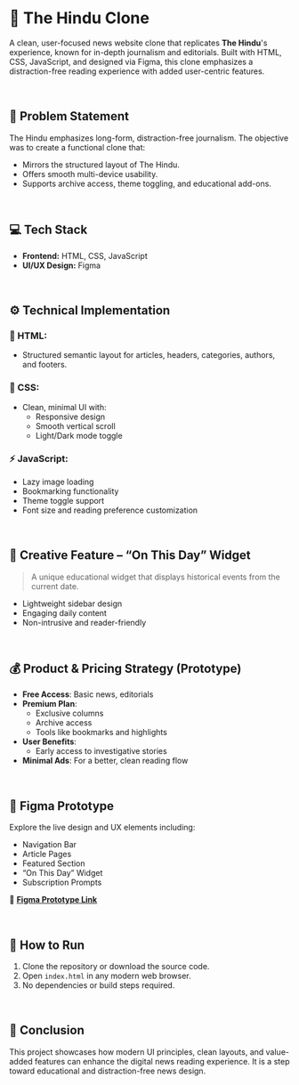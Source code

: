 # 📰 The Hindu Clone

A clean, user-focused news website clone that replicates **The Hindu**'s experience, known for in-depth journalism and editorials. Built with HTML, CSS, JavaScript, and designed via Figma, this clone emphasizes a distraction-free reading experience with added user-centric features.

<br>

## 🚩 Problem Statement

The Hindu emphasizes long-form, distraction-free journalism. The objective was to create a functional clone that:

- Mirrors the structured layout of The Hindu.
- Offers smooth multi-device usability.
- Supports archive access, theme toggling, and educational add-ons.

<br>

## 💻 Tech Stack

- **Frontend:** HTML, CSS, JavaScript  
- **UI/UX Design:** Figma

<br>

## ⚙️ Technical Implementation

### 🧱 HTML:
- Structured semantic layout for articles, headers, categories, authors, and footers.

### 🎨 CSS:
- Clean, minimal UI with:
  - Responsive design
  - Smooth vertical scroll
  - Light/Dark mode toggle

### ⚡ JavaScript:
- Lazy image loading
- Bookmarking functionality
- Theme toggle support
- Font size and reading preference customization

<br>

## 🌟 Creative Feature – “On This Day” Widget

> A unique educational widget that displays historical events from the current date.

- Lightweight sidebar design
- Engaging daily content
- Non-intrusive and reader-friendly

<br>

## 💰 Product & Pricing Strategy (Prototype)

- **Free Access**: Basic news, editorials  
- **Premium Plan**:
  - Exclusive columns
  - Archive access
  - Tools like bookmarks and highlights  
- **User Benefits**:
  - Early access to investigative stories  
- **Minimal Ads**: For a better, clean reading flow

<br>

## 🧪 Figma Prototype

Explore the live design and UX elements including:

- Navigation Bar
- Article Pages
- Featured Section
- “On This Day” Widget
- Subscription Prompts

🔗 **[Figma Prototype Link](https://www.figma.com/design/2631AuXzESRvuIH8U8Va5e/The-Hindu?node-id=0-1&t=8O5BqszZDtZCE6Fq-1)**

<br>

## 🚀 How to Run

1. Clone the repository or download the source code.
2. Open `index.html` in any modern web browser.
3. No dependencies or build steps required.

<br>

## 📌 Conclusion

This project showcases how modern UI principles, clean layouts, and value-added features can enhance the digital news reading experience. It is a step toward educational and distraction-free news design.

<br>

